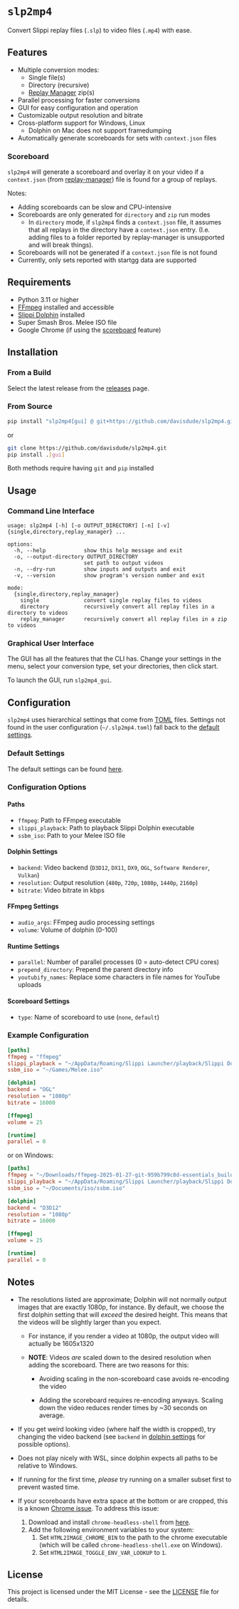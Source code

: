 # `slp2mp4`

Convert Slippi replay files (`.slp`) to video files (`.mp4`) with ease.

## Features

- Multiple conversion modes:
    - Single file(s)
    - Directory (recursive)
    - [Replay Manager][replay-manager] zip(s)
- Parallel processing for faster conversions
- GUI for easy configuration and operation
- Customizable output resolution and bitrate
- Cross-platform support for Windows, Linux
    - Dolphin on Mac does not support framedumping
- Automatically generate scoreboards for sets with `context.json` files

### Scoreboard

`slp2mp4` will generate a scoreboard and overlay it on your video if a
`context.json` (from [replay-manager][replay-manager]) file is found for a
group of replays.

Notes:

- Adding scoreboards can be slow and CPU-intensive
- Scoreboards are only generated for `directory` and `zip` run modes
    - In `directory` mode, if `slp2mp4` finds a `context.json` file, it assumes
      that all replays in the directory have a `context.json` entry. (I.e.
      adding files to a folder reported by replay-manager is unsupported and
      will break things).
- Scoreboards will not be generated if a `context.json` file is not found
- Currently, only sets reported with startgg data are supported

## Requirements

- Python 3.11 or higher
- [FFmpeg](https://ffmpeg.org/) installed and accessible
- [Slippi Dolphin](https://slippi.gg/downloads) installed
- Super Smash Bros. Melee ISO file
- Google Chrome (if using the [scoreboard](#scoreboard) feature)

## Installation

### From a Build

Select the latest release from the [releases][releases] page.

### From Source

```bash
pip install "slp2mp4[gui] @ git+https://github.com/davisdude/slp2mp4.git"
```

or

```bash
git clone https://github.com/davisdude/slp2mp4.git
pip install .[gui]
```

Both methods require having `git` and `pip` installed

## Usage

### Command Line Interface

```text
usage: slp2mp4 [-h] [-o OUTPUT_DIRECTORY] [-n] [-v] {single,directory,replay_manager} ...

options:
  -h, --help            show this help message and exit
  -o, --output-directory OUTPUT_DIRECTORY
                        set path to output videos
  -n, --dry-run         show inputs and outputs and exit
  -v, --version         show program's version number and exit

mode:
  {single,directory,replay_manager}
    single              convert single replay files to videos
    directory           recursively convert all replay files in a directory to videos
    replay_manager      recursively convert all replay files in a zip to videos
```

### Graphical User Interface

The GUI has all the features that the CLI has. Change your settings in the
menu, select your conversion type, set your directories, then click start.

To launch the GUI, run `slp2mp4_gui`.

## Configuration

`slp2mp4` uses hierarchical settings that come from [TOML][toml] files.
Settings not found in the user configuration (`~/.slp2mp4.toml`) fall back to
the [default settings](#default-settings).

### Default Settings

The default settings can be found [here][default-settings].

### Configuration Options

#### Paths

- `ffmpeg`: Path to FFmpeg executable
- `slippi_playback`: Path to playback Slippi Dolphin executable
- `ssbm_iso`: Path to your Melee ISO file

#### Dolphin Settings

- `backend`: Video backend (`D3D12`, `DX11`, `DX9`, `OGL`, `Software Renderer`,
  `Vulkan`)
- `resolution`: Output resolution (`480p`, `720p`, `1080p`, `1440p`, `2160p`)
- `bitrate`: Video bitrate in kbps

#### FFmpeg Settings

- `audio_args`: FFmpeg audio processing settings
- `volume`: Volume of dolphin (0-100)

#### Runtime Settings

- `parallel`: Number of parallel processes (0 = auto-detect CPU cores)
- `prepend_directory`: Prepend the parent directory info
- `youtubify_names`: Replace some characters in file names for YouTube uploads

#### Scoreboard Settings

- `type`: Name of scoreboard to use (`none`, `default`)

### Example Configuration

```toml
[paths]
ffmpeg = "ffmpeg"
slippi_playback = "~/AppData/Roaming/Slippi Launcher/playback/Slippi Dolphin.exe"
ssbm_iso = "~/Games/Melee.iso"

[dolphin]
backend = "OGL"
resolution = "1080p"
bitrate = 16000

[ffmpeg]
volume = 25

[runtime]
parallel = 0
```

or on Windows:

```toml
[paths]
ffmpeg = "~/Downloads/ffmpeg-2025-01-27-git-959b799c8d-essentials_build/bin/ffmpeg.exe"
slippi_playback = "~/AppData/Roaming/Slippi Launcher/playback/Slippi Dolphin.exe"
ssbm_iso = "~/Documents/iso/ssbm.iso"

[dolphin]
backend = "D3D12"
resolution = "1080p"
bitrate = 16000

[ffmpeg]
volume = 25

[runtime]
parallel = 0
```

## Notes

- The resolutions listed are approximate; Dolphin will not normally output
  images that are exactly 1080p, for instance. By default, we choose the first
  dolphin setting that will *exceed* the desired height. This means that the
  videos will be slightly larger than you expect.

    - For instance, if you render a video at 1080p, the output video will
      actually be 1605x1320

    - **NOTE**: Videos *are* scaled down to the desired resolution when adding
      the scoreboard. There are two reasons for this:

        - Avoiding scaling in the non-scoreboard case avoids re-encoding the
          video

        - Adding the scoreboard requires re-encoding anyways. Scaling down the
          video reduces render times by ~30 seconds on average.

- If you get weird looking video (where half the width is cropped), try
  changing the video backend (see `backend` in [dolphin
  settings](#dolphin-settings) for possible options).

- Does not play nicely with WSL, since dolphin expects all paths to be relative
  to Windows.

- If running for the first time, *please* try running on a smaller subset first to prevent wasted
  time.

- If your scoreboards have extra space at the bottom or are cropped, this is a
  known [Chrome issue][chrome-issue]. To address this issue:

    1. Download and install `chrome-headless-shell` from [here][chrome-headless-shell].
    1. Add the following environment variables to your system:
        1. Set `HTML2IMAGE_CHROME_BIN` to the path to the chrome executable (which will be called
           `chrome-headless-shell.exe` on Windows).
        1. Set `HTML2IMAGE_TOGGLE_ENV_VAR_LOOKUP` to `1`.

## License

This project is licensed under the MIT License - see the [LICENSE](LICENSE) file for details.


[chrome-headless-shell]: https://googlechromelabs.github.io/chrome-for-testing/
[chrome-issue]: https://issues.chromium.org/issues/405165895
[default-settings]: ./src/slp2mp4/defaults.toml
[dolphin-video-backends-src]: https://github.com/dolphin-emu/dolphin/tree/master/Source/Core/VideoBackends
[dolphin-video-backends]: https://wiki.dolphin-emu.org/index.php?title=Configuration_Guide#Video_Backend
[releases]: ../../releases
[replay-manager]: https://github.com/jmlee337/replay-manager-for-slippi
[toml]: https://toml.io/en/

